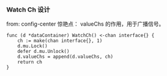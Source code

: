 ### Watch Ch  设计
from: config-center 
惊艳点： valueChs 的作用，用于广播信号。
```
func (d *dataContainer) WatchCh() <-chan interface{} {
	ch := make(chan interface{}, 1)
	d.mu.Lock()
	defer d.mu.Unlock()
	d.valueChs = append(d.valueChs, ch)
	return ch
}
```